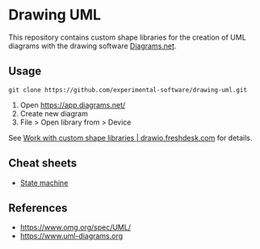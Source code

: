 # Drawing UML

This repository contains custom shape libraries for the creation of UML diagrams with the drawing software [Diagrams.net](https://en.wikipedia.org/wiki/Diagrams.net).

## Usage

```
git clone https://github.com/experimental-software/drawing-uml.git
```

1. Open https://app.diagrams.net/
2. Create new diagram
3. File > Open library from > Device

See [Work with custom shape libraries | drawio.freshdesk.com](https://drawio.freshdesk.com/support/solutions/articles/16000067790-work-with-custom-shape-libraries) for details.

## Cheat sheets

- [State machine](https://www.webel.com.au/sites/default/files/media/slide/2072/uml101%20-%20StateMachines%20-%20notations_0.png)

## References

- https://www.omg.org/spec/UML/
- https://www.uml-diagrams.org




